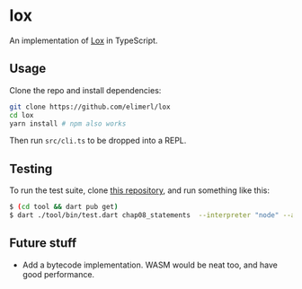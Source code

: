 # lox

An implementation of [Lox](https://craftinginterpreters.com/the-lox-language.html) in TypeScript.

## Usage

Clone the repo and install dependencies:

```sh
git clone https://github.com/elimerl/lox
cd lox
yarn install # npm also works
```

Then run `src/cli.ts` to be dropped into a REPL.

## Testing

To run the test suite, clone [this repository](https://github.com/munificent/craftinginterpreters), and run something like this:

```sh
$ (cd tool && dart pub get)
$ dart ./tool/bin/test.dart chap08_statements  --interpreter "node" --arguments '../lox/lib/test'
```

## Future stuff

- Add a bytecode implementation. WASM would be neat too, and have good performance.
